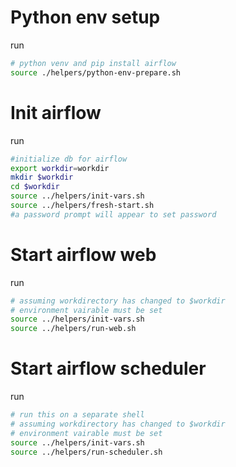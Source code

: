 # Python env setup
run
``` bash
# python venv and pip install airflow
source ./helpers/python-env-prepare.sh
```

# Init airflow
run
``` bash
#initialize db for airflow
export workdir=workdir
mkdir $workdir
cd $workdir
source ../helpers/init-vars.sh
source ../helpers/fresh-start.sh
#a password prompt will appear to set password
``` 

# Start airflow web
run
``` bash
# assuming workdirectory has changed to $workdir
# environment vairable must be set
source ../helpers/init-vars.sh
source ../helpers/run-web.sh
```

# Start airflow scheduler
run
``` bash
# run this on a separate shell
# assuming workdirectory has changed to $workdir
# environment vairable must be set
source ../helpers/init-vars.sh
source ../helpers/run-scheduler.sh
```
